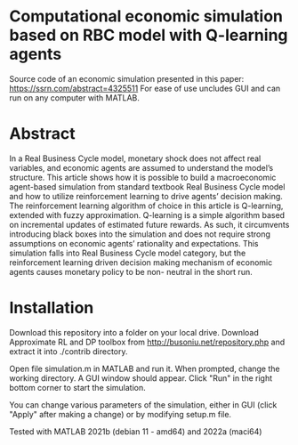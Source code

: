 # Computational economic simulation based on RBC model with Q-learning agents
Source code of an economic simulation presented in this paper: https://ssrn.com/abstract=4325511
For ease of use uncludes GUI and can run on any computer with MATLAB.
# Abstract
In a Real Business Cycle model, monetary shock does not affect real variables, and economic
agents are assumed to understand the model’s structure. This article shows how it is possible
to build a macroeconomic agent-based simulation from standard textbook Real Business
Cycle model and how to utilize reinforcement learning to drive agents’ decision making. The
reinforcement learning algorithm of choice in this article is Q-learning, extended with fuzzy
approximation. Q-learning is a simple algorithm based on incremental updates of estimated
future rewards. As such, it circumvents introducing black boxes into the simulation and
does not require strong assumptions on economic agents’ rationality and expectations. This
simulation falls into Real Business Cycle model category, but the reinforcement learning
driven decision making mechanism of economic agents causes monetary policy to be non-
neutral in the short run.

# Installation

Download this repository into a folder on your local drive. Download Approximate RL and DP toolbox from http://busoniu.net/repository.php and extract it into ./contrib directory.

Open file simulation.m in MATLAB and run it. When prompted, change the working directory.
A GUI window should appear. Click "Run" in the right bottom corner to start the simulation.

You can change various parameters of the simulation, either in GUI (click "Apply" after making a change) or by modifying setup.m file.

Tested with MATLAB 2021b (debian 11 - amd64) and 2022a (maci64)
